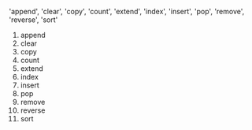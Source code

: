'append', 'clear', 'copy', 'count', 'extend', 'index', 'insert', 'pop', 'remove', 'reverse', 'sort'

1. append
2. clear
3. copy
4. count
5. extend
6. index
7. insert
8. pop
9. remove
10. reverse
11. sort